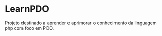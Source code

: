# LearnPDO
Projeto destinado a aprender e aprimorar o conhecimento da linguagem php com foco em PDO.
